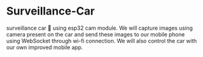# Surveillance-Car
surveillance car 🚓 using esp32 cam module.
We will capture images using camera present on the car and send these images to our mobile phone using WebSocket through wi-fi connection.
We will also control the car with our own improved mobile app.
